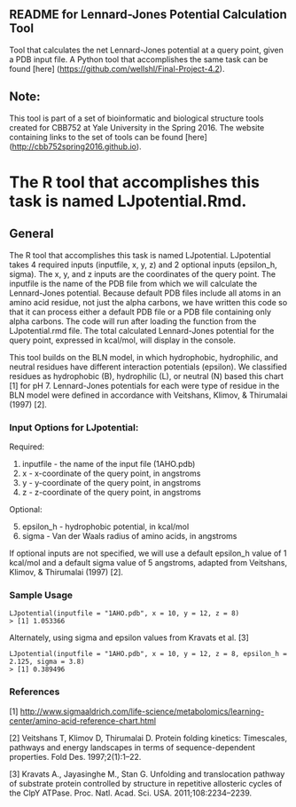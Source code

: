 **README for Lennard-Jones Potential Calculation Tool**
---------------------------------------------------------------
Tool that calculates the net Lennard-Jones potential at a query point, given a PDB input file. A Python tool that accomplishes the same task can be found [here] (https://github.com/wellshl/Final-Project-4.2).

## Note: 
This tool is part of a set of bioinformatic and biological structure tools created for CBB752 at Yale University in the Spring 2016. The website containing links to the set of tools can be found [here] (http://cbb752spring2016.github.io).

# The R tool that accomplishes this task is named LJpotential.Rmd.

## General

The R tool that accomplishes this task is named LJpotential. LJpotential takes 4 required inputs (inputfile, x, y, z) and 2 optional inputs (epsilon_h, sigma). The x, y, and z inputs are the coordinates of the query point. The inputfile is the name of the PDB file from which we will calculate the Lennard-Jones potential. Because default PDB files include all atoms in an amino acid residue, not just the alpha carbons, we have written this code so that it can process either a default PDB file or a PDB file containing only alpha carbons. The code will run after loading the function from the LJpotential.rmd file. The total calculated Lennard-Jones potential for the query point, expressed in kcal/mol, will display in the console.

This tool builds on the BLN model, in which hydrophobic, hydrophilic, and neutral residues have different interaction potentials (epsilon). We classified residues as hydrophobic (B), hydrophilic (L), or neutral (N) based this chart [1] for pH 7. Lennard-Jones potentials for each were type of residue in the BLN model were defined in accordance with Veitshans, Klimov, & Thirumalai (1997) [2].

### Input Options for LJpotential:

Required:

1. inputfile - the name of the input file (1AHO.pdb)
2. x - x-coordinate of the query point, in angstroms
3. y - y-coordinate of the query point, in angstroms
4. z - z-coordinate of the query point, in angstroms

Optional:

5. epsilon_h - hydrophobic potential, in kcal/mol
6. sigma - Van der Waals radius of amino acids, in angstroms

If optional inputs are not specified, we will use a default epsilon_h value of 1 kcal/mol and a default sigma value of 5 angstroms, adapted from Veitshans, Klimov, & Thirumalai (1997) [2].

### Sample Usage

```{r}
LJpotential(inputfile = "1AHO.pdb", x = 10, y = 12, z = 8)
> [1] 1.053366
```


Alternately, using sigma and epsilon values from Kravats et al. [3]
```{r}
LJpotential(inputfile = "1AHO.pdb", x = 10, y = 12, z = 8, epsilon_h = 2.125, sigma = 3.8)
> [1] 0.389496
```

### References

[1] http://www.sigmaaldrich.com/life-science/metabolomics/learning-center/amino-acid-reference-chart.html

[2] Veitshans T, Klimov D, Thirumalai D. Protein folding kinetics: Timescales, pathways and energy landscapes in terms of sequence-dependent properties. Fold Des. 1997;2(1):1–22. 

[3] Kravats A., Jayasinghe M., Stan G. Unfolding and translocation pathway of substrate protein controlled by structure in repetitive allosteric cycles of the ClpY ATPase. Proc. Natl. Acad. Sci. USA. 2011;108:2234–2239.

